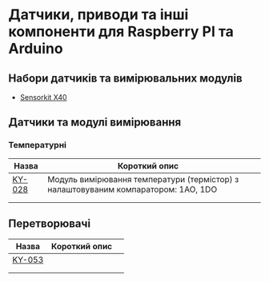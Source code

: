 # Датчики, приводи та інші компоненти для Raspberry PI та Arduino

## Набори датчиків та вимірювальних модулів

- [Sensorkit X40](https://descargas.cetronic.es/SEN-KIT02.pdf)

## Датчики та модулі вимірювання

### Температурні

| Назва                 | Короткий опис                                                |      |
| --------------------- | ------------------------------------------------------------ | ---- |
| [KY-028](tt_ky028.md) | Модуль вимірювання температури (термістор) з налаштовуваним компаратором: 1AO, 1DO |      |
|                       |                                                              |      |
|                       |                                                              |      |

## Перетворювачі

| Назва                 | Короткий опис |      |
| --------------------- | ------------- | ---- |
| [KY-053](xy_ky053.md) |               |      |
|                       |               |      |
|                       |               |      |

